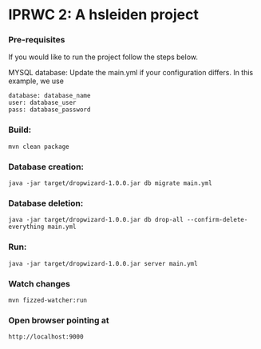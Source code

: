 IPRWC 2: A hsleiden project
=============================

### Pre-requisites 
If you would like to run the project follow the steps below.

MYSQL database: Update the main.yml if your configuration differs. In this example, we use

	database: database_name
	user: database_user
	pass: database_password

### Build:

	mvn clean package
	

### Database creation:

	java -jar target/dropwizard-1.0.0.jar db migrate main.yml
	
### Database deletion:

	java -jar target/dropwizard-1.0.0.jar db drop-all --confirm-delete-everything main.yml
	
	
### Run:
    
    java -jar target/dropwizard-1.0.0.jar server main.yml
	
### Watch changes
    
    mvn fizzed-watcher:run
	
	
### Open browser pointing at

	http://localhost:9000

